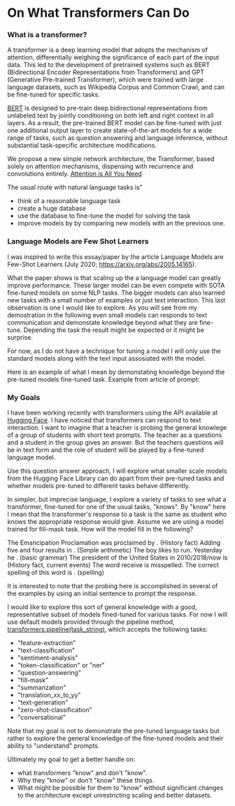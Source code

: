 # On What Transformers Can Do
 
### What is a transformer?


A transformer is a deep learning model that adopts the mechanism of attention, differentially weighing the significance of each part of the input data.
This led to the development of pretrained systems such as BERT (Bidirectional Encoder Representations from Transformers) and GPT (Generative Pre-trained Transformer), which were trained with large language datasets, such as Wikipedia Corpus and Common Crawl, and can be fine-tuned for specific tasks. 

[BERT](https://arxiv.org/abs/1810.04805) is designed to pre-train deep bidirectional representations from unlabeled text by jointly conditioning on both left and right context in all layers. As a result, the pre-trained BERT model can be fine-tuned with just one additional output layer to create state-of-the-art models for a wide range of tasks, such as question answering and language inference, without substantial task-specific architecture modifications.

We propose a new simple network architecture, the Transformer, based solely on attention mechanisms, dispensing with recurrence and convolutions entirely.
[Attention is All You Need](https://arxiv.org/abs/1706.03762)

The usual route with natural language tasks is"
- think of a reasonable language task
- create a huge database
- use the database to fine-tune the model for solving the task
- improve models by by comparing new models with an the previous one.


### Language Models are Few Shot Learners
I was inspired to write this essay/paper by the article Language Models are Few-Shot Learners (July 2020;  https://arxiv.org/abs/2005.14165).  

What the paper shows is that scaling up the a language model can greatly improve performance.   These larger model can be even compete with SOTA fine-tuned models on some NLP tasks.   The bigger models can also learned new tasks with a small number of examples or just text interaction.   This last observation is one I would like to explore.   As you will see from my demostration in the following even small models can responds to text communication and demonstate knowledge beyond what they are fine-tune.   Depending the task the result might be expected or it might be surprise. 

For now, as I do not have a technique for tuning a model I will only use the standard models along with the text input assosiated with the model.

Here is an example of what I mean by demonstating knowledge beyond the pre-tuned models fine-tuned task.
Example from article of prompt:





### My Goals
I have been working recently with transformers using the API available at [Hugging Face](https://huggingface.co/).  I have noticed that transformers can respond to text interaction.   I want to imagine that a teacher is probing the general knowlege of a group of students with short text prompts.  The teacher as a questions and a student in the group gives an answer.  But the teachers questions will be in text form and the role of student will be played by a fine-tuned language model.  


Use this question answer approach, I will explore what smaller scale models from the Hugging Face Library can do apart from their pre-tuned tasks and whether models pre-tuned to different tasks behave differently.   

In simpler, but imprecise language, I explore a variety of tasks to see what a transformer, fine-tuned for one of the usual tasks, "knows".   By "know" here I mean that the transformer's response to a task is the same as student who knows the appropriate response would give.  Assume we are using a model trained for fill-mask task.  How will the model fill in the following?

The Emancipation Proclamation was proclaimed by <mask>. (History fact)
Adding five and four results in <mask>. (Simple arithmetic)
The boy likes to run.   Yesterday he <mask>. (basic grammar)
The president of the United States in 2010/2018/now is <mask> (History fact, current events)
The word receive is misspelled.   The correct spelling of this word is <mask>. (spelling)

It is interested to note that the probing here is accomplished in several of the examples by using an initial sentence to prompt the response.

I would like to explore this sort of general knowledge with a good, representative subset of models fined-tuned for various tasks.   For now I will use default models provided through the pipeline method, [transformers.pipeline(task_string)](https://huggingface.co/transformers/main_classes/pipelines.html#transformers.pipeline), which accepts the following tasks:

* "feature-extraction"
* "text-classification"
* "sentiment-analysis"
* "token-classification" or "ner"
* "question-answering"
* "fill-mask"
* "summarization"
* "translation_xx_to_yy"
* "text-generation"
* "zero-shot-classification"
* "conversational"

Note that my goal is not to demonstrate the pre-tuned language tasks but rather to explore the general knowledge of the fine-tuned models and their ability to "understand" prompts.

Ultimately my goal to get a better handle on:
* what transformers "know" and don't "know".
* Why they "know" or don't "know" these things.   
* What might be possible for them to "know" without significant changes to the architecture except unrestricting scaling and better datasets.  
